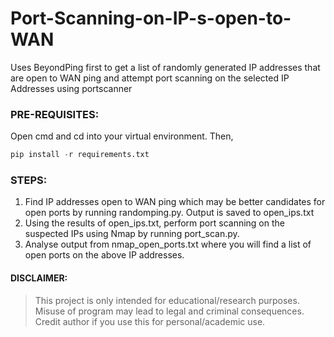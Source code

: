 # Port-Scanning-on-IP-s-open-to-WAN
Uses BeyondPing first to get a list of randomly generated IP addresses that are open to WAN ping and attempt port scanning on the selected IP Addresses using portscanner 

### PRE-REQUISITES:
Open cmd and cd into your virtual environment. Then, 
```python
pip install -r requirements.txt
```

### STEPS:

1) Find IP addresses open to WAN ping which may be better candidates for open ports by running randomping.py. Output is saved to open_ips.txt
2) Using the results of open_ips.txt, perform port scanning on the suspected IPs using Nmap by running port_scan.py.
3) Analyse output from nmap_open_ports.txt where you will find a list of open ports on the above IP addresses.

#### DISCLAIMER:

> This project is only intended for educational/research purposes. Misuse of program may lead to legal and criminal consequences. Credit author if you use this for personal/academic use.
